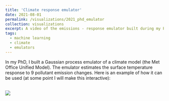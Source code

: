 ```yaml
---
title: 'Climate response emulator'
date: 2021-08-01
permalink: /visualizations/2021_phd_emulator
collection: visualizations
excerpt: A video of the emissions - response emulator built during my PhD.
tags:
  - machine learning
  - climate
  - emulators
---
```


In my  PhD, I built a Gaussian process emulator of a climate model (the Met Office Unified Model). 
The emulator estimates the surface temperature response to 9 pollutant emission changes. Here is an example
of how it can be used (at some point I will make this interactive):

<br/><img src='/images/visualizations/Emulator_widget.gif'>

 
